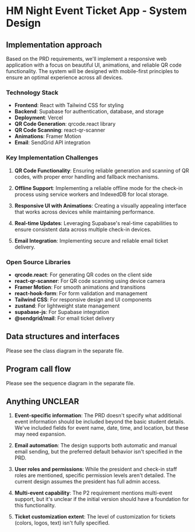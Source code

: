 # HM Night Event Ticket App - System Design

## Implementation approach

Based on the PRD requirements, we'll implement a responsive web application with a focus on beautiful UI, animations, and reliable QR code functionality. The system will be designed with mobile-first principles to ensure an optimal experience across all devices.

### Technology Stack
- **Frontend**: React with Tailwind CSS for styling
- **Backend**: Supabase for authentication, database, and storage
- **Deployment**: Vercel
- **QR Code Generation**: qrcode.react library
- **QR Code Scanning**: react-qr-scanner
- **Animations**: Framer Motion
- **Email**: SendGrid API integration

### Key Implementation Challenges

1. **QR Code Functionality**: Ensuring reliable generation and scanning of QR codes, with proper error handling and fallback mechanisms.

2. **Offline Support**: Implementing a reliable offline mode for the check-in process using service workers and IndexedDB for local storage.

3. **Responsive UI with Animations**: Creating a visually appealing interface that works across devices while maintaining performance.

4. **Real-time Updates**: Leveraging Supabase's real-time capabilities to ensure consistent data across multiple check-in devices.

5. **Email Integration**: Implementing secure and reliable email ticket delivery.

### Open Source Libraries

- **qrcode.react**: For generating QR codes on the client side
- **react-qr-scanner**: For QR code scanning using device camera
- **Framer Motion**: For smooth animations and transitions
- **react-hook-form**: For form validation and management
- **Tailwind CSS**: For responsive design and UI components
- **zustand**: For lightweight state management
- **supabase-js**: For Supabase integration
- **@sendgrid/mail**: For email ticket delivery

## Data structures and interfaces

Please see the class diagram in the separate file.

## Program call flow

Please see the sequence diagram in the separate file.

## Anything UNCLEAR

1. **Event-specific information**: The PRD doesn't specify what additional event information should be included beyond the basic student details. We've included fields for event name, date, time, and location, but these may need expansion.

2. **Email automation**: The design supports both automatic and manual email sending, but the preferred default behavior isn't specified in the PRD.

3. **User roles and permissions**: While the president and check-in staff roles are mentioned, specific permission levels aren't detailed. The current design assumes the president has full admin access.

4. **Multi-event capability**: The P2 requirement mentions multi-event support, but it's unclear if the initial version should have a foundation for this functionality.

5. **Ticket customization extent**: The level of customization for tickets (colors, logos, text) isn't fully specified.
